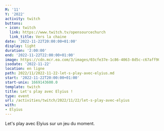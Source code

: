 ```yaml
---
M: '11'
Y: '2022'
activity: twitch
buttons:
- icon: twitch
  link: https://www.twitch.tv/opensourcechurch
  link_title: Vers la chaine
date: '2022-11-22T20:00:00+01:00'
display: light
duration: '2:00:00'
end: '2022-11-22T22:00:00+01:00'
image: https://cdn.mcr.ea.com/3/images/03cfe37e-1c86-4063-8d5c-c67aff90a293/1587735143-0x0-0-0.jpg
isodate: '2022-11-22'
location: en ligne
path: 2022/11/2022-11-22-let-s-play-avec-elyius.md
start: '2022-11-22T20:00:00+01:00'
start-unix: 1669143600.0
template: twitch
title: Let's play avec Elyius !
type: event
url: /activities/twitch/2022/11/22/let-s-play-avec-elyius
with:
- Elyius
---
```

Let's play avec Elyius sur un jeu du moment.
